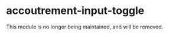 accoutrement-input-toggle
=========================

This module is no longer being maintained,
and will be removed.

